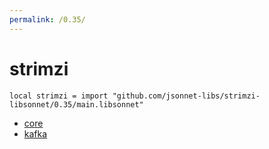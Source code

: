 ```yaml
---
permalink: /0.35/
---
```


# strimzi

```jsonnet
local strimzi = import "github.com/jsonnet-libs/strimzi-libsonnet/0.35/main.libsonnet"
```



* [core](core/index.md)
* [kafka](kafka/index.md)